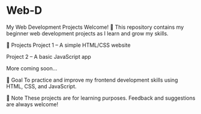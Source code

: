 # Web-D
 My Web Development Projects
Welcome! 👋
This repository contains my beginner web development projects as I learn and grow my skills.

📁 Projects
Project 1 – A simple HTML/CSS website

Project 2 – A basic JavaScript app

More coming soon...

🚀 Goal
To practice and improve my frontend development skills using HTML, CSS, and JavaScript.

📌 Note
These projects are for learning purposes. Feedback and suggestions are always welcome!

